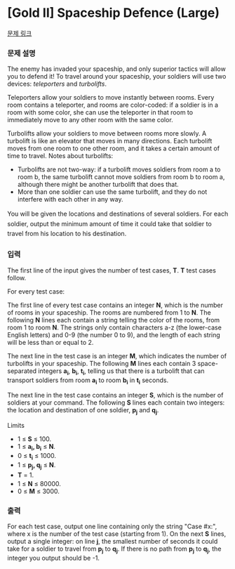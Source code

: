 # [Gold II] Spaceship Defence (Large)

[문제 링크](https://www.acmicpc.net/problem/12285) 

### 문제 설명

<p>The enemy has invaded your spaceship, and only superior tactics will allow you to defend it! To travel around your spaceship, your soldiers will use two devices: <em>teleporters</em> and <em>turbolifts</em>.</p>

<p>Teleporters allow your soldiers to move instantly between rooms. Every room contains a teleporter, and rooms are color-coded: if a soldier is in a room with some color, she can use the teleporter in that room to immediately move to any other room with the same color.</p>

<p>Turbolifts allow your soldiers to move between rooms more slowly. A turbolift is like an elevator that moves in many directions. Each turbolift moves from one room to one other room, and it takes a certain amount of time to travel. Notes about turbolifts:</p>

<ul>
	<li>Turbolifts are not two-way: if a turbolift moves soldiers from room a to room b, the same turbolift cannot move soldiers from room b to room a, although there might be another turbolift that does that.</li>
	<li>More than one soldier can use the same turbolift, and they do not interfere with each other in any way.</li>
</ul>

<p><span style="line-height:1.6em">You will be given the locations and destinations of several soldiers. For each soldier, output the minimum amount of time it could take that soldier to travel from his location to his destination.</span></p>

### 입력 

 <p>The first line of the input gives the number of test cases, <strong>T</strong>. <strong>T</strong> test cases follow.</p>

<p>For every test case:</p>

<p>The first line of every test case contains an integer <strong>N</strong>, which is the number of rooms in your spaceship. The rooms are numbered from 1 to <strong>N</strong>. The following <strong>N</strong> lines each contain a string telling the color of the rooms, from room 1 to room <strong>N</strong>. The strings only contain characters a-z (the lower-case English letters) and 0-9 (the number 0 to 9), and the length of each string will be less than or equal to 2.</p>

<p>The next line in the test case is an integer <strong>M</strong>, which indicates the number of turbolifts in your spaceship. The following <strong>M</strong> lines each contain 3 space-separated integers <strong>a</strong><strong><sub>i</sub></strong>, <strong>b</strong><strong><sub>i</sub></strong>, <strong>t</strong><strong><sub>i</sub></strong>, telling us that there is a turbolift that can transport soldiers from room <strong>a</strong><strong><sub>i</sub></strong> to room <strong>b</strong><strong><sub>i</sub></strong> in <strong>t</strong><strong><sub>i</sub></strong> seconds.</p>

<p>The next line in the test case contains an integer <strong>S</strong>, which is the number of soldiers at your command. The following <strong>S</strong> lines each contain two integers: the location and destination of one soldier, <strong>p</strong><strong><sub>j</sub></strong> and <strong>q</strong><strong><sub>j</sub></strong>.</p>

<p>Limits</p>

<ul>
	<li>1 ≤ <strong>S</strong> ≤ 100.</li>
	<li>1 ≤ <strong>a</strong><strong><sub>i</sub></strong><strong>, b</strong><strong><sub>i</sub></strong> ≤ <strong>N</strong>.</li>
	<li>0 ≤ <strong>t</strong><strong><sub>i</sub></strong> ≤ 1000.</li>
	<li>1 ≤ <strong>p</strong><strong><sub>j</sub></strong><strong>, q</strong><strong><sub>j</sub></strong> ≤ <strong>N</strong>.</li>
	<li><strong style="line-height:1.6em">T</strong><span style="line-height:1.6em"> = 1.</span></li>
	<li>1 ≤ <strong>N</strong> ≤ 80000.</li>
	<li>0 ≤ <strong>M</strong> ≤ 3000.</li>
</ul>

### 출력 

 <p>For each test case, output one line containing only the string "Case #x:", where x is the number of the test case (starting from 1). On the next <strong>S</strong> lines, output a single integer: on line <strong>j</strong>, the smallest number of seconds it could take for a soldier to travel from <strong>p</strong><strong><sub>j</sub></strong> to <strong>q</strong><strong><sub>j</sub></strong>. If there is no path from <strong>p</strong><strong><sub>j</sub></strong> to <strong>q</strong><strong><sub>j</sub></strong>, the integer you output should be -1.</p>

